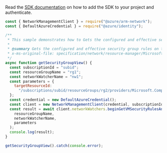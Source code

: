 Read the [SDK documentation](https://github.com/Azure/azure-sdk-for-js/blob/%40azure%2Farm-network_27.0.0/sdk/network/arm-network/README.md) on how to add the SDK to your project and authenticate.

```javascript
const { NetworkManagementClient } = require("@azure/arm-network");
const { DefaultAzureCredential } = require("@azure/identity");

/**
 * This sample demonstrates how to Gets the configured and effective security group rules on the specified VM.
 *
 * @summary Gets the configured and effective security group rules on the specified VM.
 * x-ms-original-file: specification/network/resource-manager/Microsoft.Network/stable/2021-05-01/examples/NetworkWatcherSecurityGroupViewGet.json
 */
async function getSecurityGroupView() {
  const subscriptionId = "subid";
  const resourceGroupName = "rg1";
  const networkWatcherName = "nw1";
  const parameters = {
    targetResourceId:
      "/subscriptions/subid/resourceGroups/rg2/providers/Microsoft.Compute/virtualMachines/vm1",
  };
  const credential = new DefaultAzureCredential();
  const client = new NetworkManagementClient(credential, subscriptionId);
  const result = await client.networkWatchers.beginGetVMSecurityRulesAndWait(
    resourceGroupName,
    networkWatcherName,
    parameters
  );
  console.log(result);
}

getSecurityGroupView().catch(console.error);
```
